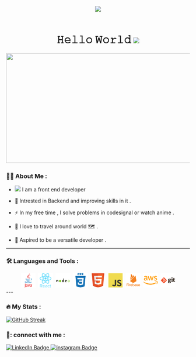 <!-- Header -->

<div id="header" align="center">
  <img src="https://media.giphy.com/media/M9gbBd9nbDrOTu1Mqx/giphy.gif" width="100"/>
</div>
<div id="badges" align='center'>

   
 
<img src="https://komarev.com/ghpvc/?username=MohamedAliyarAR&style=flat-square&color=blue" alt=""/>
  
<h1>
  𝙷𝚎𝚕𝚕𝚘 𝚆𝚘𝚛𝚕𝚍 
  <img src="https://media.giphy.com/media/hvRJCLFzcasrR4ia7z/giphy.gif" width="30px"/>
</h1>
</div>

<div align="center">
  <img src="https://media.giphy.com/media/dWesBcTLavkZuG35MI/giphy.gif" width="600" height="300"/>
</div>

<!-- About-section -->
### :technologist: About Me :
- <img src="https://media.giphy.com/media/WUlplcMpOCEmTGBtBW/giphy.gif" width="30">  I am a front end developer 

- :seedling: Intrested in Backend and improving skills in it .

- :zap: In my free time , I solve problems in codesignal or watch anime . 

- :blue_heart: I love to travel around world 🗺️ .
- 🔭 Aspired to be a versatile developer .


- ---
<!-- skillset -->
### :hammer_and_wrench: Languages and Tools :
<div align='center'>
  <img src="https://github.com/devicons/devicon/blob/master/icons/java/java-original-wordmark.svg" title="Java" alt="Java" width="40" height="40"/>&nbsp;
  <img src="https://github.com/devicons/devicon/blob/master/icons/react/react-original-wordmark.svg" title="React" alt="React" width="40" height="40"/>&nbsp;
  <img src="https://github.com/devicons/devicon/blob/master/icons/nodejs/nodejs-original-wordmark.svg" title="NodeJS" alt="NodeJS" width="40" height="40"/>&nbsp;
    <img src="https://github.com/devicons/devicon/blob/master/icons/css3/css3-plain-wordmark.svg"  title="CSS3" alt="CSS" width="40" height="40"/>&nbsp;
  <img src="https://github.com/devicons/devicon/blob/master/icons/html5/html5-original.svg" title="HTML5" alt="HTML" width="40" height="40"/>&nbsp;
    <img src="https://github.com/devicons/devicon/blob/master/icons/javascript/javascript-original.svg" title="JavaScript" alt="JavaScript" width="40" height="40"/>&nbsp;
  <img src="https://github.com/devicons/devicon/blob/master/icons/firebase/firebase-plain-wordmark.svg" title="Firebase" alt="Firebase" width="40" height="40"/>&nbsp;
  <img src="https://github.com/devicons/devicon/blob/master/icons/amazonwebservices/amazonwebservices-plain-wordmark.svg" title="AWS" alt="AWS" width="40" height="40"/>&nbsp;
  <img src="https://github.com/devicons/devicon/blob/master/icons/git/git-original-wordmark.svg" title="Git" **alt="Git" width="40" height="40"/>
</div>
---

### :fire: My Stats :
[![GitHub Streak](http://github-readme-streak-stats.herokuapp.com?user=MohamedAliyarAR&theme=react)](https://git.io/streak-stats)


<!-- Footer -->

### 💬: connect with me :
  <a href="https://www.linkedin.com/in/mohamed-aliyar-486565221/">
    <img src="https://img.shields.io/badge/LinkedIn-blue?style=for-the-badge&logo=linkedin&logoColor=white" alt="LinkedIn Badge"/>
  </a>
  <a href="https://www.instagram.com/_mohamed_aliyar_/">
<img src="https://img.shields.io/badge/Instagram-E4405F?style=for-the-badge&logo=instagram&logoColor=white" alt="instagram Badge" />  
</a>


<!-- <p align="center"> 
  Visitors count<br>
  <img src="https://profile-counter.glitch.me/garimasingh128/count.svg" />
</p> -->

